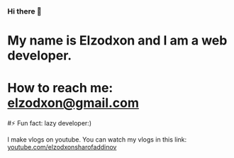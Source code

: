 ### Hi there 👋

# My name is Elzodxon and I am a web developer. 
# How to reach me: elzodxon@gmail.com


#⚡ Fun fact: lazy developer:)

I make vlogs on youtube. You can watch my vlogs in this link:  [youtube.com/elzodxonsharofaddinov](youtube.com/elzodxonsharofaddinov)

<!--
**elzodxon/elzodxon** is a ✨ _special_ ✨ repository because its `README.md` (this file) appears on your GitHub profile.

Here are some ideas to get you started:

- 🔭 I’m currently working on ...
- 🌱 I’m currently learning ...
- 👯 I’m looking to collaborate on ...
- 🤔 I’m looking for help with ...
- 💬 Ask me about ...
- 📫 How to reach me: ...
- 😄 Pronouns: ...
- ⚡ Fun fact: ...
-->
